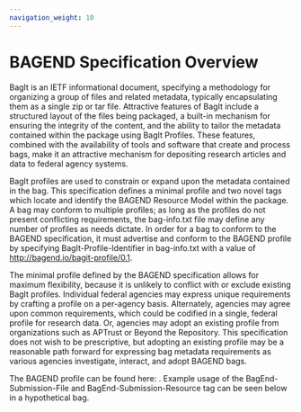 ```yaml
---
navigation_weight: 10
---
```

# BAGEND Specification Overview

BagIt is an IETF informational document, specifying a methodology for organizing a group of files and related metadata, typically encapsulating them as a single zip or tar file.  Attractive features of BagIt include a structured layout of the files being packaged, a built-in mechanism for ensuring the integrity of the content, and the ability to tailor the metadata contained within the package using BagIt Profiles.  These features, combined with the availability of tools and software that create and process bags, make it an attractive mechanism for depositing research articles and data to federal agency systems.

BagIt profiles are used to constrain or expand upon the metadata contained in the bag.  This specification defines a minimal profile and two novel tags which locate and identify the BAGEND Resource Model within the package.  A bag may conform to multiple profiles; as long as the profiles do not present conflicting requirements, the bag-info.txt file may define any number of profiles as needs dictate.  In order for a bag to conform to the BAGEND specification, it must advertise and conform to the BAGEND profile by specifying BagIt-Profile-Identifier in bag-info.txt with a value of http://bagend.io/bagit-profile/0.1.

The minimal profile defined by the BAGEND specification allows for maximum flexibility, because it is unlikely to conflict with or exclude existing BagIt profiles.  Individual federal agencies may express unique requirements by crafting a profile on a per-agency basis.  Alternately, agencies may agree upon common requirements, which could be codified in a single, federal profile for research data.  Or, agencies may adopt an existing profile from organizations such as APTrust or Beyond the Repository.  This specification does not wish to be prescriptive, but adopting an existing profile may be a reasonable path forward for expressing bag metadata requirements as various agencies investigate, interact, and adopt BAGEND bags.

The BAGEND profile can be found here: <TODO LINK>.  Example usage of the BagEnd-Submission-File and BagEnd-Submission-Resource tag can be seen below in a hypothetical bag.
